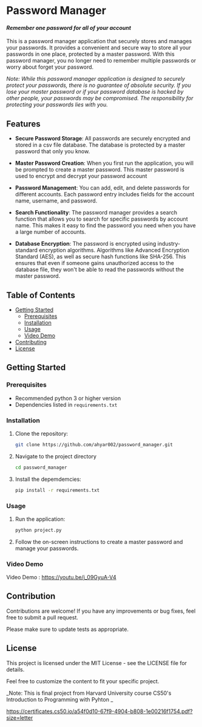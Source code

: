 # Password Manager
#### *Remember one password for all of your account*

This is a password manager application that securely stores and manages your passwords. It provides a convenient and secure way to store all your passwords in one place, protected by a master password. With this password manager, you no longer need to remember multiple passwords or worry about forget your password.

*Note: While this password manager application is designed to securely protect your passwords, there is no guarantee of absolute security. If you lose your master password or if your password database is hacked by other people, your passwords may be compromised. The responsibility for protecting your passwords lies with you.*


## Features

- **Secure Password Storage**: All passwords are securely encrypted and stored in a csv file database. The database is protected by a master password that only you know.

- **Master Password Creation**: When you first run the application, you will be prompted to create a master password. This master password is used to encrypt and decrypt your password account

- **Password Management**: You can add, edit, and delete passwords for different accounts. Each password entry includes fields for the account name, username, and password.

- **Search Functionality**: The password manager provides a search function that allows you to search for specific passwords by account name. This makes it easy to find the password you need when you have a large number of accounts.

- **Database Encryption**: The password is encrypted using industry-standard encryption algorithms. Algorithms like Advanced Encryption Standard (AES), as well as secure hash functions like SHA-256. This ensures that even if someone gains unauthorized access to the database file, they won't be able to read the passwords without the master password.


## Table of Contents

- [Getting Started](#getting-started)
  - [Prerequisites](#prerequisites)
  - [Installation](#installation)
  - [Usage](#usage)
  - [Video Demo](#video-demo)
- [Contributing](#contributing)
- [License](#license)

## Getting Started

### Prerequisites

- Recommended python 3 or higher version
- Dependencies listed in `requirements.txt`

### Installation

1. Clone the repository:

   ```bash
   git clone https://github.com/ahyar002/password_manager.git

2. Navigate to the project directory

    ```bash
    cd password_manager

3. Install the depemdemcies:

    ```bash
   pip install -r requirements.txt


### Usage

1. Run the application:

    ```bash
    python project.py

2. Follow the on-screen instructions to create a master password and manage your passwords.

### Video Demo
Video Demo : <https://youtu.be/j_09GyuA-V4>

## Contribution
Contributions are welcome! If you have any improvements or bug fixes, feel free to submit a pull request.

Please make sure to update tests as appropriate.

## License
This project is licensed under the MIT License - see the LICENSE file for details.

Feel free to customize the content to fit your specific project.



_Note: This is final project from Harvard University course CS50's Introduction to Programming with Pyhton _

https://certificates.cs50.io/a54f0d10-67f9-4904-b808-1e00216f1754.pdf?size=letter
